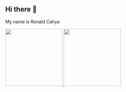 ## Hi there 👋

My name is Ronald Cahya 

<p align="left">
<a href="https://github.com/Nalz-Rc">
  <img height="180em" src="https://github-readme-stats-eight-theta.vercel.app/api?username=Nalz-Rc&show_icons=true&theme=algolia&include_all_commits=true&count_private=true"/>
  <img height="180em" src="https://github-readme-stats-eight-theta.vercel.app/api/top-langs/?username=Nalz-Rc&layout=compact&layout=compact&theme=algolia"/>
</a>
</p>
